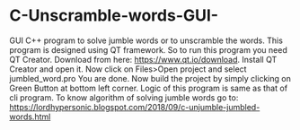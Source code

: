 # C-Unscramble-words-GUI-
GUI C++ program to solve jumble words or to unscramble the words.
This program is designed using QT framework. So to run this program you need QT Creator. Download from here: https://www.qt.io/download. 
Install QT Creator and open it.
Now click on Files>Open project and select jumbled_word.pro
     You are done. Now build the project by simply clicking on Green Button at bottom left corner.
Logic of this program is same as that of cli program.
To know algorithm of solving jumble words go to: https://lordhypersonic.blogspot.com/2018/09/c-unjumble-jumbled-words.html
